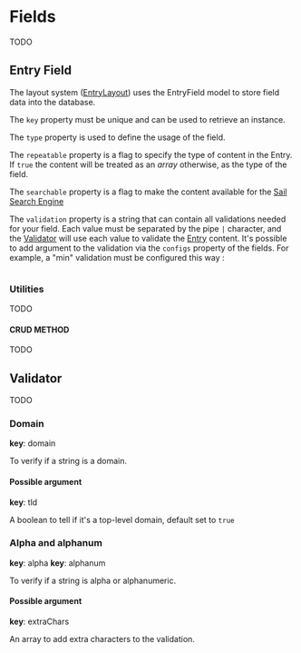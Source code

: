 # Fields <Badge type="tip" text="3.0.0" />

TODO

## Entry Field

The layout system ([EntryLayout](/cms/entries#entry-layout)) uses the EntryField model to store field data into the database.

The `key` property must be unique and can be used to retrieve an instance.

The `type` property is used to define the usage of the field.

The `repeatable` property is a flag to specify the type of content in the Entry. 
If `true` the content will be treated as an _array_ otherwise, as the type of the field.

The `searchable` property is a flag to make the content available for the [Sail Search Engine](/search/index)

The `validation` property is a string that can contain all validations needed for your field. 
Each value must be separated by the pipe `|` character, and the [Validator](#validator) will use each value to validate the [Entry](/cms/entries#entry) content.
It's possible to add argument to the validation via the `configs` property of the fields.
For example, a "min" validation must be configured this way :

```php

```

### Utilities

TODO

#### CRUD METHOD

TODO

## Validator

TODO

### Domain

__key__: domain

To verify if a string is a domain.

#### Possible argument

__key__: tld

A boolean to tell if it's a top-level domain, default set to `true`

### Alpha and alphanum

__key__: alpha
__key__: alphanum

To verify if a string is alpha or alphanumeric.

#### Possible argument

__key__: extraChars

An array to add extra characters to the validation.

[//]: # (- alpha, alphanum : .)

[//]: # (- min : to verify that an integer or float value is minimum)

[//]: # (  - )

[//]: # (- max :)

[//]: # (- between :)

[//]: # (- postal :)

[//]: # (- phone :)

[//]: # (- date, time, datetime :)

[//]: # (- creditcard :)

[//]: # (- uuid :)